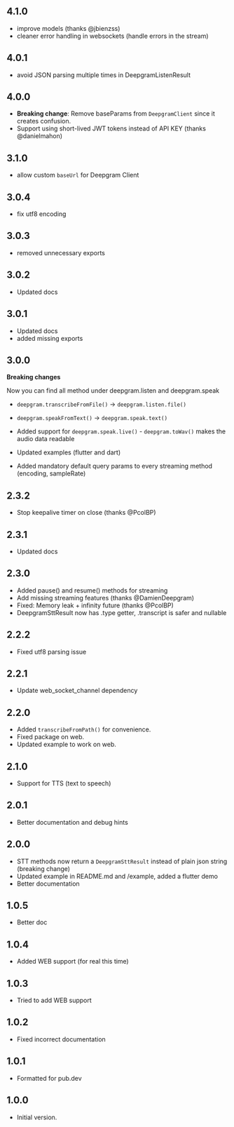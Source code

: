 ## 4.1.0
- improve models (thanks @jbienzss)
- cleaner error handling in websockets (handle errors in the stream)
  
## 4.0.1
- avoid JSON parsing multiple times in DeepgramListenResult

## 4.0.0
- **Breaking change**: Remove baseParams from `DeepgramClient` since it creates confusion.
- Support using short-lived JWT tokens instead of API KEY (thanks @danielmahon)

## 3.1.0
- allow custom `baseUrl` for Deepgram Client

## 3.0.4
- fix utf8 encoding

## 3.0.3
- removed unnecessary exports

## 3.0.2
- Updated docs

## 3.0.1
- Updated docs
- added missing exports

## 3.0.0
**Breaking changes**

Now you can find all method under deepgram.listen and deepgram.speak
- `deepgram.transcribeFromFile()` -> `deepgram.listen.file()`
- `deepgram.speakFromText()` -> `deepgram.speak.text()`
  
- Added support for  `deepgram.speak.live()` - `deepgram.toWav()` makes the audio data readable 
- Updated examples (flutter and dart)
- Added mandatory default query params to every streaming method (encoding, sampleRate)

## 2.3.2
- Stop keepalive timer on close (thanks @PcolBP)
  
## 2.3.1
- Updated docs

## 2.3.0
- Added pause() and resume() methods for streaming
- Add missing streaming features (thanks @DamienDeepgram)
- Fixed: Memory leak + infinity future (thanks @PcolBP)
- DeepgramSttResult now has .type getter, .transcript is safer and nullable

## 2.2.2
- Fixed utf8 parsing issue

## 2.2.1
- Update web_socket_channel dependency

## 2.2.0
- Added `transcribeFromPath()` for convenience.
- Fixed package on web.
- Updated example to work on web.

## 2.1.0
- Support for TTS (text to speech) 

## 2.0.1
- Better documentation and debug hints

## 2.0.0
- STT methods now return a `DeepgramSttResult` instead of plain json string (breaking change)
- Updated example in README.md and /example, added a flutter demo
- Better documentation

## 1.0.5
- Better doc

## 1.0.4
- Added WEB support (for real this time)

## 1.0.3
- Tried to add WEB support

## 1.0.2
- Fixed incorrect documentation

## 1.0.1
- Formatted for pub.dev

## 1.0.0
- Initial version.
